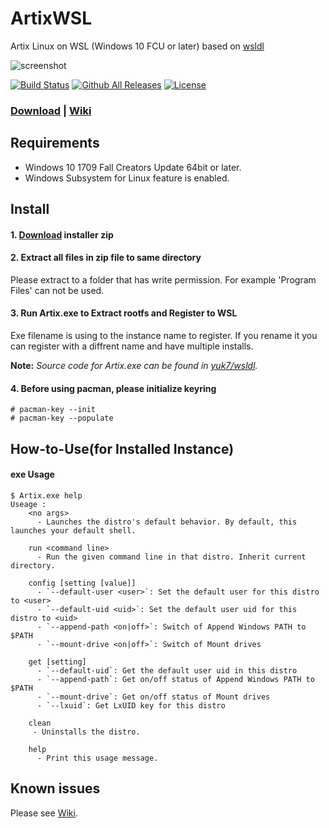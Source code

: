 # ArtixWSL
Artix Linux on WSL (Windows 10 FCU or later)
based on [wsldl](https://github.com/yuk7/wsldl)


![screenshot](https://raw.githubusercontent.com/wiki/yuk7/wsldl/img/Arch_Alpine_Ubuntu.png)

[![Build Status](https://img.shields.io/travis/hdk5/ArtixWSL.svg)](https://travis-ci.org/hdk5/ArtixWSL)
[![Github All Releases](https://img.shields.io/github/downloads/hdk5/ArtixWSL/total.svg)](https://github.com/hdk5/ArtixWSL/releases/latest)
[![License](https://img.shields.io/github/license/hdk5/ArtixWSL.svg)](https://choosealicense.com/licenses/mit/)


### [Download](https://github.com/hdk5/ArtixWSL/releases/latest) | [Wiki](https://github.com/hdk5/ArtixWSL/wiki)

## Requirements
* Windows 10 1709 Fall Creators Update 64bit or later.
* Windows Subsystem for Linux feature is enabled.

## Install
#### 1. [Download](https://github.com/hdk5/ArtixWSL/releases/latest) installer zip

#### 2. Extract all files in zip file to same directory
Please extract to a folder that has write permission.
For example 'Program Files' can not be used.

#### 3. Run Artix.exe to Extract rootfs and Register to WSL
Exe filename is using to the instance name to register.
If you rename it you can register with a diffrent name and have multiple installs.

  **Note:** _Source code for Artix.exe can be found in [yuk7/wsldl](https://github.com/yuk7/wsldl)._

#### 4. Before using pacman, please initialize keyring
```console
# pacman-key --init
# pacman-key --populate
```


## How-to-Use(for Installed Instance)
#### exe Usage
```console
$ Artix.exe help
Useage :
    <no args>
      - Launches the distro's default behavior. By default, this launches your default shell.

    run <command line>
      - Run the given command line in that distro. Inherit current directory.

    config [setting [value]]
      - `--default-user <user>`: Set the default user for this distro to <user>
      - `--default-uid <uid>`: Set the default user uid for this distro to <uid>
      - `--append-path <on|off>`: Switch of Append Windows PATH to $PATH
      - `--mount-drive <on|off>`: Switch of Mount drives

    get [setting]
      - `--default-uid`: Get the default user uid in this distro
      - `--append-path`: Get on/off status of Append Windows PATH to $PATH
      - `--mount-drive`: Get on/off status of Mount drives
      - `--lxuid`: Get LxUID key for this distro

    clean
     - Uninstalls the distro.

    help
      - Print this usage message.
```

## Known issues
Please see [Wiki](https://github.com/hdk5/ArtixWSL/wiki).
